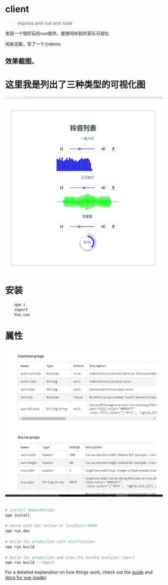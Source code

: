 # client

> express and vue and node

发现一个很好玩的vue插件，能够将听到的音乐可视化

闲来无聊，写了一个小demo



## 效果截图、
# 这里我是列出了三种类型的可视化图

![图片链接](https://github.com/yestodorrow/music_box/blob/master/static/music_screenshot.png)


# 安装
        npm i 
        import 
        Vue.use

# 属性
![图片链接](https://github.com/yestodorrow/music_box/blob/master/static/usage.png)

``` bash

# install dependencies
npm install

# serve with hot reload at localhost:8080
npm run dev

# build for production with minification
npm run build

# build for production and view the bundle analyzer report
npm run build --report
```

For a detailed explanation on how things work, check out the [guide](http://vuejs-templates.github.io/webpack/) and [docs for vue-loader](http://vuejs.github.io/vue-loader).

